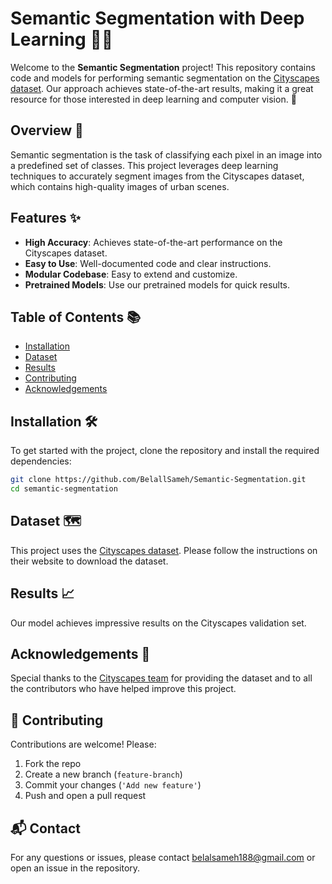 # Semantic Segmentation with Deep Learning 🧠🎨

Welcome to the **Semantic Segmentation** project! This repository contains code and models for performing semantic segmentation on the [Cityscapes dataset](https://www.cityscapes-dataset.com/). Our approach achieves state-of-the-art results, making it a great resource for those interested in deep learning and computer vision. 🚀

## Overview 📜

Semantic segmentation is the task of classifying each pixel in an image into a predefined set of classes. This project leverages deep learning techniques to accurately segment images from the Cityscapes dataset, which contains high-quality images of urban scenes.

## Features ✨

- **High Accuracy**: Achieves state-of-the-art performance on the Cityscapes dataset.
- **Easy to Use**: Well-documented code and clear instructions.
- **Modular Codebase**: Easy to extend and customize.
- **Pretrained Models**: Use our pretrained models for quick results.

## Table of Contents 📚

- [Installation](#installation)
- [Dataset](#dataset)
- [Results](#results)
- [Contributing](#contributing)
- [Acknowledgements](#Acknowledgements)

## Installation 🛠️

To get started with the project, clone the repository and install the required dependencies:

```bash
git clone https://github.com/BelallSameh/Semantic-Segmentation.git
cd semantic-segmentation
```

## Dataset 🗺️

This project uses the [Cityscapes dataset](https://www.cityscapes-dataset.com/). Please follow the instructions on their website to download the dataset.


## Results 📈

Our model achieves impressive results on the Cityscapes validation set.


## Acknowledgements 🙏

Special thanks to the [Cityscapes team](https://www.cityscapes-dataset.com/) for providing the dataset and to all the contributors who have helped improve this project.

## 🤝 Contributing

Contributions are welcome! Please:
1. Fork the repo
2. Create a new branch (`feature-branch`)
3. Commit your changes (`'Add new feature'`)
4. Push and open a pull request

## 📬 Contact

For any questions or issues, please contact belalsameh188@gmail.com or open an issue in the repository.
